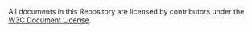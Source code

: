 All documents in this Repository are licensed by contributors
under the
[W3C Document License](https://www.w3.org/Consortium/Legal/copyright-documents).
